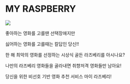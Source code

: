 # MY RASPBERRY

![](https://i.ibb.co/XLfgyG4/yeah.png)

좋아하는 영화를 고를땐 선택장애지만

싫어하는 영화를 고를때는 칼답인 당신!!

한 해 최악의 영화를 선정하는 시상식 골든 라즈베리를 아시나요?

나만의 라즈베리 영화들을 골라내면 취향저격 영화들만 남아요!

당신을 위한 비선호 기반 영화 추천 서비스 마이 라즈베리!
